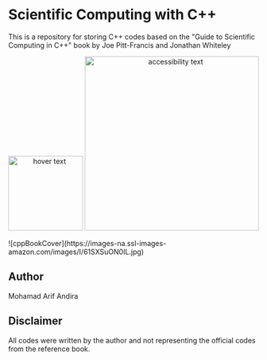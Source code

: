 # Scientific Computing with C++

This is a repository for storing C++ codes based on the "Guide to Scientific Computing in C++" book by Joe Pitt-Francis and Jonathan Whiteley

<p align="center">
  <img src="https://images-na.ssl-images-amazon.com/images/I/61SXSuON0IL.jpg" width="150" title="hover text">
  <img src="your_relative_path_here_number_2_large_name" width="350" alt="accessibility text">
</p>
![cppBookCover](https://images-na.ssl-images-amazon.com/images/I/61SXSuON0IL.jpg)

## Author
Mohamad Arif Andira

## Disclaimer
All codes were written by the author and not representing the official codes from the reference book.
